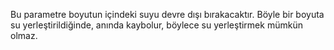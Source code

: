 Bu parametre boyutun içindeki suyu devre dışı bırakacaktır. Böyle bir boyuta su yerleştirildiğinde, anında kaybolur, böylece su yerleştirmek mümkün olmaz.